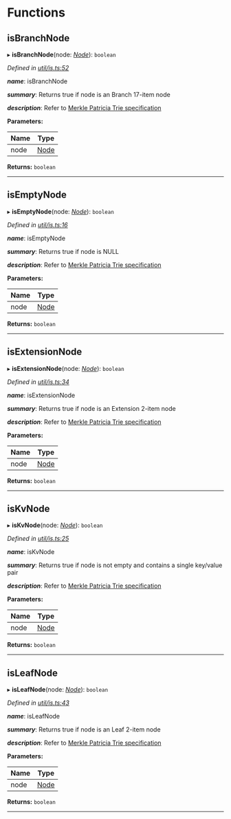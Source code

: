 

# Functions

<a id="isbranchnode"></a>

##  isBranchNode

▸ **isBranchNode**(node: *[Node](_types_.md#node)*): `boolean`

*Defined in [util/is.ts:52](https://github.com/polkadot-js/common/blob/2e757ff/packages/trie-db/src/util/is.ts#L52)*

*__name__*: isBranchNode

*__summary__*: Returns true if node is an Branch 17-item node

*__description__*: Refer to [Merkle Patricia Trie specification](https://github.com/ethereum/wiki/wiki/Patricia-Tree#optimization)

**Parameters:**

| Name | Type |
| ------ | ------ |
| node | [Node](_types_.md#node) |

**Returns:** `boolean`

___
<a id="isemptynode"></a>

##  isEmptyNode

▸ **isEmptyNode**(node: *[Node](_types_.md#node)*): `boolean`

*Defined in [util/is.ts:16](https://github.com/polkadot-js/common/blob/2e757ff/packages/trie-db/src/util/is.ts#L16)*

*__name__*: isEmptyNode

*__summary__*: Returns true if node is NULL

*__description__*: Refer to [Merkle Patricia Trie specification](https://github.com/ethereum/wiki/wiki/Patricia-Tree#optimization)

**Parameters:**

| Name | Type |
| ------ | ------ |
| node | [Node](_types_.md#node) |

**Returns:** `boolean`

___
<a id="isextensionnode"></a>

##  isExtensionNode

▸ **isExtensionNode**(node: *[Node](_types_.md#node)*): `boolean`

*Defined in [util/is.ts:34](https://github.com/polkadot-js/common/blob/2e757ff/packages/trie-db/src/util/is.ts#L34)*

*__name__*: isExtensionNode

*__summary__*: Returns true if node is an Extension 2-item node

*__description__*: Refer to [Merkle Patricia Trie specification](https://github.com/ethereum/wiki/wiki/Patricia-Tree#optimization)

**Parameters:**

| Name | Type |
| ------ | ------ |
| node | [Node](_types_.md#node) |

**Returns:** `boolean`

___
<a id="iskvnode"></a>

##  isKvNode

▸ **isKvNode**(node: *[Node](_types_.md#node)*): `boolean`

*Defined in [util/is.ts:25](https://github.com/polkadot-js/common/blob/2e757ff/packages/trie-db/src/util/is.ts#L25)*

*__name__*: isKvNode

*__summary__*: Returns true if node is not empty and contains a single key/value pair

*__description__*: Refer to [Merkle Patricia Trie specification](https://github.com/ethereum/wiki/wiki/Patricia-Tree#optimization)

**Parameters:**

| Name | Type |
| ------ | ------ |
| node | [Node](_types_.md#node) |

**Returns:** `boolean`

___
<a id="isleafnode"></a>

##  isLeafNode

▸ **isLeafNode**(node: *[Node](_types_.md#node)*): `boolean`

*Defined in [util/is.ts:43](https://github.com/polkadot-js/common/blob/2e757ff/packages/trie-db/src/util/is.ts#L43)*

*__name__*: isLeafNode

*__summary__*: Returns true if node is an Leaf 2-item node

*__description__*: Refer to [Merkle Patricia Trie specification](https://github.com/ethereum/wiki/wiki/Patricia-Tree#optimization)

**Parameters:**

| Name | Type |
| ------ | ------ |
| node | [Node](_types_.md#node) |

**Returns:** `boolean`

___

